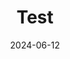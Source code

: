---
layout: post
title: Test
date: 2024-06-12
description: Study group
categories: mathematics
giscus_comments: true
related_posts: true
---